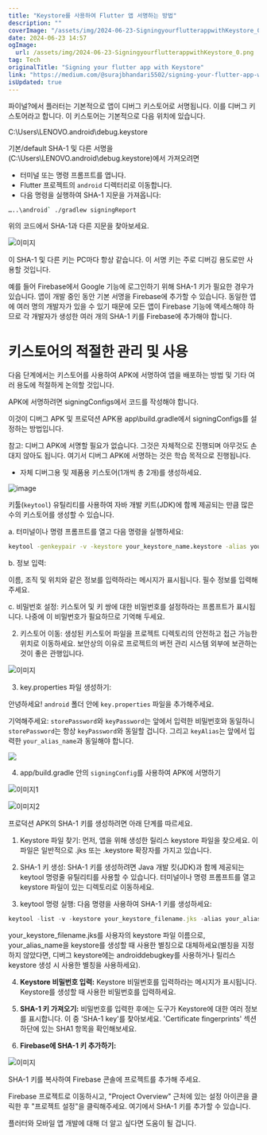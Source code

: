 ```yaml
---
title: "Keystore를 사용하여 Flutter 앱 서명하는 방법"
description: ""
coverImage: "/assets/img/2024-06-23-SigningyourflutterappwithKeystore_0.png"
date: 2024-06-23 14:57
ogImage: 
  url: /assets/img/2024-06-23-SigningyourflutterappwithKeystore_0.png
tag: Tech
originalTitle: "Signing your flutter app with Keystore"
link: "https://medium.com/@surajbhandari5502/signing-your-flutter-app-with-keystore-f425a7b31356"
isUpdated: true
---
```






파이널?에서 플러터는 기본적으로 앱이 디버그 키스토어로 서명됩니다. 이를 디버그 키스토어라고 합니다. 이 키스토어는 기본적으로 다음 위치에 있습니다.

C:\Users\LENOVO\.android\debug.keystore

기본/default SHA-1 및 다른 서명을 (C:\Users\LENOVO\.android\debug.keystore)에서 가져오려면

- 터미널 또는 명령 프롬프트를 엽니다.
- Flutter 프로젝트의 `android` 디렉터리로 이동합니다.
- 다음 명령을 실행하여 SHA-1 지문을 가져옵니다:
```bash
…..\android` ./gradlew signingReport
```

<div class="content-ad"></div>

위의 코드에서 SHA-1과 다른 지문을 찾아보세요.

![이미지](/assets/img/2024-06-23-SigningyourflutterappwithKeystore_0.png)

이 SHA-1 및 다른 키는 PC마다 항상 같습니다. 이 서명 키는 주로 디버깅 용도로만 사용할 것입니다.

예를 들어 Firebase에서 Google 기능에 로그인하기 위해 SHA-1 키가 필요한 경우가 있습니다. 앱이 개발 중인 동안 기본 서명을 Firebase에 추가할 수 있습니다. 동일한 앱에 여러 명의 개발자가 있을 수 있기 때문에 모든 앱이 Firebase 기능에 액세스해야 하므로 각 개발자가 생성한 여러 개의 SHA-1 키를 Firebase에 추가해야 합니다.

<div class="content-ad"></div>

# 키스토어의 적절한 관리 및 사용

다음 단계에서는 키스토어를 사용하여 APK에 서명하여 앱을 배포하는 방법 및 기타 여러 용도에 적절하게 논의할 것입니다.

APK에 서명하려면 signingConfigs에서 코드를 작성해야 합니다.

이것이 디버그 APK 및 프로덕션 APK용 app\build.gradle에서 signingConfigs를 설정하는 방법입니다.

<div class="content-ad"></div>

참고: 디버그 APK에 서명할 필요가 없습니다. 그것은 자체적으로 진행되며 아무것도 손대지 않아도 됩니다. 여기서 디버그 APK에 서명하는 것은 학습 목적으로 진행됩니다.

- 자체 디버그용 및 제품용 키스토어(1개씩 총 2개)를 생성하세요.

![image](/assets/img/2024-06-23-SigningyourflutterappwithKeystore_1.png)

키툴(`keytool`) 유틸리티를 사용하여 자바 개발 키트(JDK)에 함께 제공되는 만큼 많은 수의 키스토어를 생성할 수 있습니다.

<div class="content-ad"></div>

a. 터미널이나 명령 프롬프트를 열고 다음 명령을 실행하세요:

```bash
keytool -genkeypair -v -keystore your_keystore_name.keystore -alias your_alias_name -keyalg RSA -keysize 2048 -validity 10000
```

b. 정보 입력:

이름, 조직 및 위치와 같은 정보를 입력하라는 메시지가 표시됩니다. 필수 정보를 입력해주세요.

<div class="content-ad"></div>

c. 비밀번호 설정:
키스토어 및 키 쌍에 대한 비밀번호를 설정하라는 프롬프트가 표시됩니다. 나중에 이 비밀번호가 필요하므로 기억해 두세요.

2. 키스토어 이동:
생성된 키스토어 파일을 프로젝트 디렉토리의 안전하고 접근 가능한 위치로 이동하세요. 보안상의 이유로 프로젝트의 버전 관리 시스템 외부에 보관하는 것이 좋은 관행입니다.

![이미지](/assets/img/2024-06-23-SigningyourflutterappwithKeystore_2.png)

3. key.properties 파일 생성하기:

<div class="content-ad"></div>

안녕하세요! `android` 폴더 안에 `key.properties` 파일을 추가해주세요.

기억해주세요: `storePassword`와 `keyPassword`는 앞에서 입력한 비밀번호와 동일하니 `storePassword`는 항상 `keyPassword`와 동일할 겁니다. 그리고 `keyAlias`는 앞에서 입력한 `your_alias_name`과 동일해야 합니다.

<img src="/assets/img/2024-06-23-SigningyourflutterappwithKeystore_3.png" />

4. app/build.gradle 안의 `signingConfig`를 사용하여 APK에 서명하기

<div class="content-ad"></div>


![이미지1](/assets/img/2024-06-23-SigningyourflutterappwithKeystore_4.png)

![이미지2](/assets/img/2024-06-23-SigningyourflutterappwithKeystore_5.png)

프로덕션 APK의 SHA-1 키를 생성하려면 아래 단계를 따르세요.

1. Keystore 파일 찾기: 먼저, 앱을 위해 생성한 릴리스 keystore 파일을 찾으세요. 이 파일은 일반적으로 .jks 또는 .keystore 확장자를 가지고 있습니다.


<div class="content-ad"></div>

2. SHA-1 키 생성: SHA-1 키를 생성하려면 Java 개발 킷(JDK)과 함께 제공되는 keytool 명령줄 유틸리티를 사용할 수 있습니다. 터미널이나 명령 프롬프트를 열고 keystore 파일이 있는 디렉토리로 이동하세요.

3. keytool 명령 실행: 다음 명령을 사용하여 SHA-1 키를 생성하세요:

```js
keytool -list -v -keystore your_keystore_filename.jks -alias your_alias_name
```

your_keystore_filename.jks를 사용자의 keystore 파일 이름으로, your_alias_name을 keystore를 생성할 때 사용한 별칭으로 대체하세요(별칭을 지정하지 않았다면, 디버그 keystore에는 androiddebugkey를 사용하거나 릴리스 keystore 생성 시 사용한 별칭을 사용하세요).

<div class="content-ad"></div>

4. **Keystore 비밀번호 입력:** Keystore 비밀번호를 입력하라는 메시지가 표시됩니다. Keystore를 생성할 때 사용한 비밀번호를 입력하세요.

5. **SHA-1 키 가져오기:** 비밀번호를 입력한 후에는 도구가 Keystore에 대한 여러 정보를 표시합니다. 이 중 'SHA-1 key'를 찾아보세요. 'Certificate fingerprints' 섹션 하단에 있는 SHA1 항목을 확인해보세요.

6. **Firebase에 SHA-1 키 추가하기:**

![이미지](/assets/img/2024-06-23-SigningyourflutterappwithKeystore_6.png)

<div class="content-ad"></div>

SHA-1 키를 복사하여 Firebase 콘솔에 프로젝트를 추가해 주세요.

Firebase 프로젝트로 이동하시고, "Project Overview" 근처에 있는 설정 아이콘을 클릭한 후 "프로젝트 설정"을 클릭해주세요. 여기에서 SHA-1 키를 추가할 수 있습니다.

플러터와 모바일 앱 개발에 대해 더 알고 싶다면 도움이 될 겁니다.